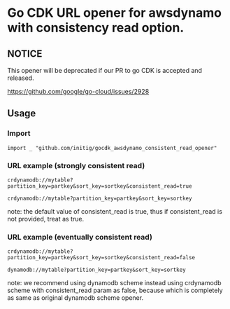 # Go CDK URL opener for awsdynamo with consistency read option.

## NOTICE
This opener will be deprecated if our PR to go CDK is accepted and released.

https://github.com/google/go-cloud/issues/2928

## Usage

### Import
```
import _ "github.com/initig/gocdk_awsdynamo_consistent_read_opener"
```

### URL example (strongly consistent read)
```
crdynamodb://mytable?partition_key=partkey&sort_key=sortkey&consistent_read=true
```
```
crdynamodb://mytable?partition_key=partkey&sort_key=sortkey
```
note: the default value of consistent_read is true, thus if consistent_read is not provided, treat as true.
### URL example (eventually consistent read)
```
crdynamodb://mytable?partition_key=partkey&sort_key=sortkey&consistent_read=false
```
```
dynamodb://mytable?partition_key=partkey&sort_key=sortkey
```
note: we recommend using dynamodb scheme instead using crdynamodb scheme with consistent_read param as false, because which is completely as same as original dynamodb scheme opener.